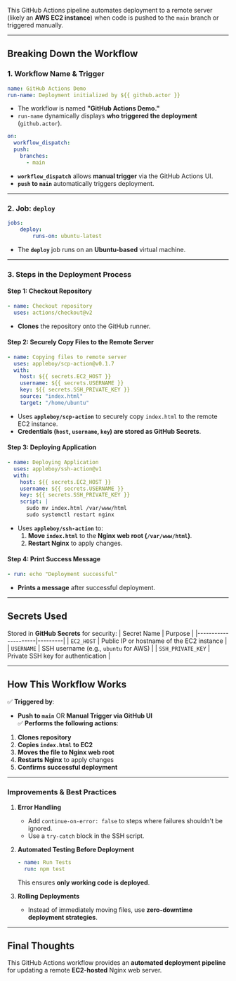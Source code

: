 This GitHub Actions pipeline automates deployment to a remote server (likely an **AWS EC2 instance**) when code is pushed to the `main` branch or triggered manually.

---

## **Breaking Down the Workflow**
### **1. Workflow Name & Trigger**
```yaml
name: GitHub Actions Demo
run-name: Deployment initialized by ${{ github.actor }}
```
- The workflow is named **"GitHub Actions Demo."**
- `run-name` dynamically displays **who triggered the deployment** (`github.actor`).

```yaml
on:
  workflow_dispatch:
  push:
    branches:
      - main
```
- **`workflow_dispatch`** allows **manual trigger** via the GitHub Actions UI.
- **`push` to `main`** automatically triggers deployment.

---

### **2. Job: `deploy`**
```yaml
jobs:
    deploy:
        runs-on: ubuntu-latest
```
- The **`deploy`** job runs on an **Ubuntu-based** virtual machine.

---

### **3. Steps in the Deployment Process**
#### **Step 1: Checkout Repository**
```yaml
- name: Checkout repository
  uses: actions/checkout@v2
```
- **Clones** the repository onto the GitHub runner.

#### **Step 2: Securely Copy Files to the Remote Server**
```yaml
- name: Copying files to remote server
  uses: appleboy/scp-action@v0.1.7
  with:
    host: ${{ secrets.EC2_HOST }}
    username: ${{ secrets.USERNAME }}
    key: ${{ secrets.SSH_PRIVATE_KEY }}
    source: "index.html"
    target: "/home/ubuntu"
```
- Uses **`appleboy/scp-action`** to securely copy `index.html` to the remote EC2 instance.
- **Credentials (`host`, `username`, `key`) are stored as GitHub Secrets**.

#### **Step 3: Deploying Application**
```yaml
- name: Deploying Application
  uses: appleboy/ssh-action@v1
  with:
    host: ${{ secrets.EC2_HOST }}
    username: ${{ secrets.USERNAME }}
    key: ${{ secrets.SSH_PRIVATE_KEY }}
    script: |
      sudo mv index.html /var/www/html
      sudo systemctl restart nginx
```
- Uses **`appleboy/ssh-action`** to:
  1. **Move `index.html`** to the **Nginx web root (`/var/www/html`)**.
  2. **Restart Nginx** to apply changes.

#### **Step 4: Print Success Message**
```yaml
- run: echo "Deployment successful"
```
- **Prints a message** after successful deployment.

---

## **Secrets Used**
Stored in **GitHub Secrets** for security:
| Secret Name         | Purpose |
|---------------------|---------|
| `EC2_HOST`         | Public IP or hostname of the EC2 instance |
| `USERNAME`         | SSH username (e.g., `ubuntu` for AWS) |
| `SSH_PRIVATE_KEY`  | Private SSH key for authentication |

---

## **How This Workflow Works**
✅ **Triggered by**:  
- **Push to `main`** OR **Manual Trigger via GitHub UI**  
✅ **Performs the following actions**:  
1. **Clones repository**  
2. **Copies `index.html` to EC2**  
3. **Moves the file to Nginx web root**  
4. **Restarts Nginx** to apply changes  
5. **Confirms successful deployment**  

---

### **Improvements & Best Practices**
1. **Error Handling**  
   - Add `continue-on-error: false` to steps where failures shouldn't be ignored.
   - Use a `try-catch` block in the SSH script.

2. **Automated Testing Before Deployment**
   ```yaml
   - name: Run Tests
     run: npm test
   ```
   This ensures **only working code is deployed**.

3. **Rolling Deployments**  
   - Instead of immediately moving files, use **zero-downtime deployment strategies**.

---

## **Final Thoughts**
This GitHub Actions workflow provides an **automated deployment pipeline** for updating a remote **EC2-hosted** Nginx web server.
